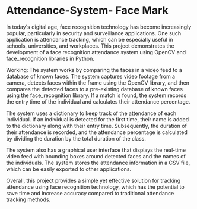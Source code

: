 # Attendance-System- Face Mark
In today's digital age, face recognition technology has become increasingly popular, particularly in security and surveillance applications. One such application is attendance tracking, which can be especially useful in schools, universities, and workplaces. This project demonstrates the development of a face recognition attendance system using OpenCV and face_recognition libraries in Python.

Working:
The system works by comparing the faces in a video feed to a database of known faces. The system captures video footage from a camera, detects faces within the frame using the OpenCV library, and then compares the detected faces to a pre-existing database of known faces using the face_recognition library. If a match is found, the system records the entry time of the individual and calculates their attendance percentage.

The system uses a dictionary to keep track of the attendance of each individual. If an individual is detected for the first time, their name is added to the dictionary along with their entry time. Subsequently, the duration of their attendance is recorded, and the attendance percentage is calculated by dividing the duration by the total duration of the class.

The system also has a graphical user interface that displays the real-time video feed with bounding boxes around detected faces and the names of the individuals. The system stores the attendance information in a CSV file, which can be easily exported to other applications.

Overall, this project provides a simple yet effective solution for tracking attendance using face recognition technology, which has the potential to save time and increase accuracy compared to traditional attendance tracking methods.
